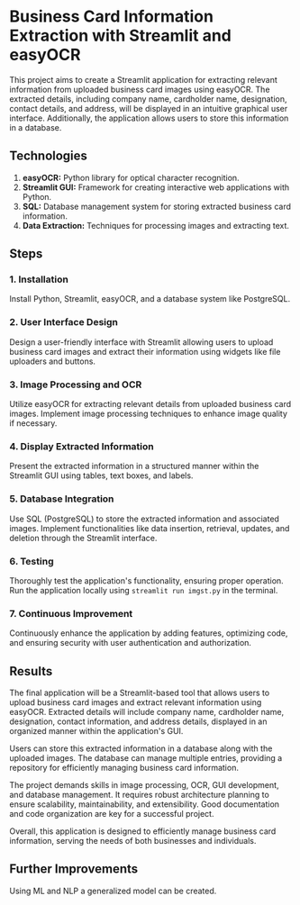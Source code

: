 # Business Card Information Extraction with Streamlit and easyOCR

This project aims to create a Streamlit application for extracting relevant information from uploaded business card images using easyOCR. The extracted details, including company name, cardholder name, designation, contact details, and address, will be displayed in an intuitive graphical user interface. Additionally, the application allows users to store this information in a database.

## Technologies

1. **easyOCR:** Python library for optical character recognition.
2. **Streamlit GUI:** Framework for creating interactive web applications with Python.
3. **SQL:** Database management system for storing extracted business card information.
4. **Data Extraction:** Techniques for processing images and extracting text.

## Steps

### 1. Installation
Install Python, Streamlit, easyOCR, and a database system like PostgreSQL.

### 2. User Interface Design
Design a user-friendly interface with Streamlit allowing users to upload business card images and extract their information using widgets like file uploaders and buttons.

### 3. Image Processing and OCR
Utilize easyOCR for extracting relevant details from uploaded business card images. Implement image processing techniques to enhance image quality if necessary.

### 4. Display Extracted Information
Present the extracted information in a structured manner within the Streamlit GUI using tables, text boxes, and labels.

### 5. Database Integration
Use SQL (PostgreSQL) to store the extracted information and associated images. Implement functionalities like data insertion, retrieval, updates, and deletion through the Streamlit interface.

### 6. Testing
Thoroughly test the application's functionality, ensuring proper operation. Run the application locally using `streamlit run imgst.py` in the terminal.

### 7. Continuous Improvement
Continuously enhance the application by adding features, optimizing code, and ensuring security with user authentication and authorization.

## Results

The final application will be a Streamlit-based tool that allows users to upload business card images and extract relevant information using easyOCR. Extracted details will include company name, cardholder name, designation, contact information, and address details, displayed in an organized manner within the application's GUI.

Users can store this extracted information in a database along with the uploaded images. The database can manage multiple entries, providing a repository for efficiently managing business card information.

The project demands skills in image processing, OCR, GUI development, and database management. It requires robust architecture planning to ensure scalability, maintainability, and extensibility. Good documentation and code organization are key for a successful project.

Overall, this application is designed to efficiently manage business card information, serving the needs of both businesses and individuals.

## Further Improvements

Using ML and NLP a generalized model can be created.




